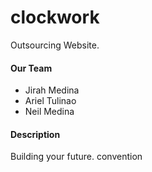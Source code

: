 # clockwork
Outsourcing Website.


#### Our Team

- Jirah Medina
- Ariel Tulinao
- Neil Medina


#### Description

Building your future.
convention